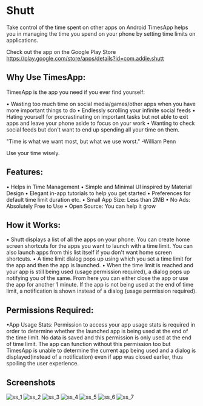 # Shutt
Take control of the time spent on other apps on Android
TimesApp helps you in managing the time you spend on your phone by setting time limits on applications.


Check out the app on the Google Play Store https://play.google.com/store/apps/details?id=com.addie.shutt


## Why Use TimesApp:

TimesApp is the app you need if you ever find yourself:

• Wasting too much time on social media/games/other apps when you have more important things to do
• Endlessly scrolling your infinite social feeds
• Hating yourself for procrastinating on important tasks but not able to exit apps and leave your phone aside to focus on your work
• Wanting to check social feeds but don't want to end up spending all your time on them.

"Time is what we want most, but what we use worst." -William Penn

Use your time wisely.


## Features:

• Helps in Time Management
• Simple and Minimal UI inspired by Material Design
• Elegant in-app tutorials to help you get started
• Preferences for default time limit duration etc.
• Small App Size: Less than 2MB
• No Ads: Absolutely Free to Use
• Open Source: You can help it grow


## How it Works:

• Shutt displays a list of all the apps on your phone. You can create home screen shortcuts for the apps you want to launch with a time limit. You can also launch apps from this list itself if you don't want home screen shortcuts.
• A time limit dialog pops up using which you set a time limit for the app and then the app is launched.
• When the time limit is reached and your app is still being used (usage permission required), a dialog pops up notifying you of the same. From here you can either close the app or use the app for another 1 minute. If the app is not being used at the end of time limit, a notification is shown instead of a dialog (usage permission required).


## Permissions Required:

•App Usage Stats: Permission to access your app usage stats is required in order to determine whether the launched app is being used at the end of the time limit. No data is saved and this permission is only used at the end of time limit. The app can function without this permission too but TimesApp is unable to determine the current app being used and a dialog is displayed(instead of a notification) even if app was closed earlier, thus spoiling the user experience.


## Screenshots

![ss_1](https://user-images.githubusercontent.com/22665789/42932539-3023adba-8b60-11e8-9d3c-4a978dceecf9.png)
![ss_2](https://user-images.githubusercontent.com/22665789/42932542-3361037e-8b60-11e8-850d-7ac92b6c5d76.png)
![ss_3](https://user-images.githubusercontent.com/22665789/42932548-35a72ca8-8b60-11e8-9eb6-22afa0f76936.png)
![ss_4](https://user-images.githubusercontent.com/22665789/42932553-377bb8f0-8b60-11e8-8bd3-4ed93ed5c7c5.png)
![ss_5](https://user-images.githubusercontent.com/22665789/42932558-38ee37f8-8b60-11e8-922c-da3ff231d309.png)
![ss_6](https://user-images.githubusercontent.com/22665789/42932562-3a27fc26-8b60-11e8-8391-4b2c02333ef7.png)
![ss_7](https://user-images.githubusercontent.com/22665789/42932564-3b869848-8b60-11e8-97c3-ca1af7aaeaa3.png)


